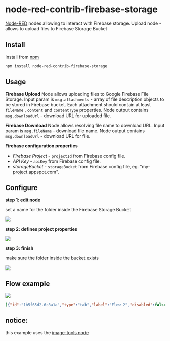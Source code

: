 node-red-contrib-firebase-storage
========================
[Node-RED](http://nodered.org) nodes allowing to interact with Firebase storage.
Upload node - allows to upload files to Firebase Storage Bucket

Install
-------
Install from [npm](http://npmjs.org)
```
npm install node-red-contrib-firebase-storage
```

Usage
-----
**Firebase Upload**
Node allows uploading files to Google Firebase File Storage.
Input param is `msg.attachments` - array of file description objects to be stored in Firebase bucket.
Each attachment should contain at least ```fileName``` , ```content``` and ```contentType``` properties.
Node output contains `msg.downloadUrl` - download URL for uploaded file.

**Firebase Download**
Node allows resolving file name to download URL.
Input param is `msg.fileName` - download file name. Node output contains `msg.downloadUrl` - download URL for file.

**Firebase configuration properties**

- *Firebase Project* - ```projectId``` from Firebase config file.
- *API Key* - ```apiKey``` from Firebase config file.
- *storageBucket* - ```storageBucket``` from Firebase config file, eg. "my-project.appspot.com".

Configure
-----

**step 1: edit node**

set a name for the folder inside the Firebase Storage Bucket

![](https://i.imgur.com/35YlYWT.png)



**step 2: defines project properties**

![](https://i.imgur.com/QTfa3nr.png)


**step 3: finish**

make sure the folder inside the bucket exists

![](https://i.imgur.com/CtJ1QPb.png)



Flow example
-----

![](https://i.imgur.com/LUOSwE6.png)

```json
[{"id":"1b5f65d2.6c8a1a","type":"tab","label":"Flow 2","disabled":false,"info":""},{"id":"eb3f8553.cc2de8","type":"jimp-image","z":"1b5f65d2.6c8a1a","name":"","data":"payload","dataType":"msg","ret":"buf","parameter1":"","parameter1Type":"msg","parameter2":"","parameter2Type":"msg","parameter3":"","parameter3Type":"msg","parameter4":"","parameter4Type":"msg","parameter5":"","parameter5Type":"msg","parameter6":"","parameter6Type":"msg","parameter7":"","parameter7Type":"msg","parameter8":"","parameter8Type":"msg","sendProperty":"payload","sendPropertyType":"msg","parameterCount":0,"jimpFunction":"none","selectedJimpFunction":{"name":"none","fn":"none","description":"Just loads the image.","parameters":[]},"x":270,"y":100,"wires":[["9aeb7f13.e0a2"]]},{"id":"919f2646.a57b38","type":"inject","z":"1b5f65d2.6c8a1a","name":"send image","props":[{"p":"payload"}],"repeat":"","crontab":"","once":false,"onceDelay":"","topic":"","payload":"https://cdn.pixabay.com/photo/2019/05/10/09/55/demonstration-4193109_960_720.jpg","payloadType":"str","x":130,"y":100,"wires":[["eb3f8553.cc2de8"]]},{"id":"9aeb7f13.e0a2","type":"function","z":"1b5f65d2.6c8a1a","name":"fn send_file","func":"var millis = Date.now();\n\nvar imagenName = \"image_\" + millis + \".jpg\";\n\n\nmsg.attachments = [{\n    content: msg.payload, \n    fileName: imagenName,\n    contentType: msg.imageInfo.MIME\n}];\n\nreturn msg;\n","outputs":1,"noerr":0,"initialize":"","finalize":"","x":410,"y":140,"wires":[["121bd5a8.457ada"]]},{"id":"964dcb83.1b1ea8","type":"debug","z":"1b5f65d2.6c8a1a","name":"","active":true,"tosidebar":true,"console":false,"tostatus":false,"complete":"true","targetType":"full","statusVal":"","statusType":"auto","x":850,"y":180,"wires":[]},{"id":"5852c2aa.908dcc","type":"download-from-firebase","z":"1b5f65d2.6c8a1a","server":"15ac4a55.8ac376","name":"","folder":"","x":650,"y":260,"wires":[["964dcb83.1b1ea8"]]},{"id":"99e2bcb0.61c27","type":"inject","z":"1b5f65d2.6c8a1a","name":"download image","props":[{"p":"fileName","v":"Faqs/image_1622047253159.jpg","vt":"str"}],"repeat":"","crontab":"","once":false,"onceDelay":"","topic":"","x":400,"y":260,"wires":[["5852c2aa.908dcc"]]},{"id":"121bd5a8.457ada","type":"upload-to-firebase","z":"1b5f65d2.6c8a1a","server":"dca26e1c.262cb","name":"","folder":"Faqs","x":610,"y":140,"wires":[["964dcb83.1b1ea8"]]},{"id":"15ac4a55.8ac376","type":"config-firebase","apikey":"AIzaSyDvq-MMS0FGXnckILJ2srhaJIO2UwW6Nb4","authdomain":"servi-forms.firebaseapp.com","bucket":"servi-forms.appspot.com","project":"servi-forms"},{"id":"dca26e1c.262cb","type":"config-firebase","apikey":"awesome-api-key","authdomain":"myproyect.firebaseapp.com","bucket":"myproyect.appspot.com","project":"myproyect"}]
```

notice:
-----

this example uses the [image-tools node](https://flows.nodered.org/node/node-red-contrib-image-tools)

